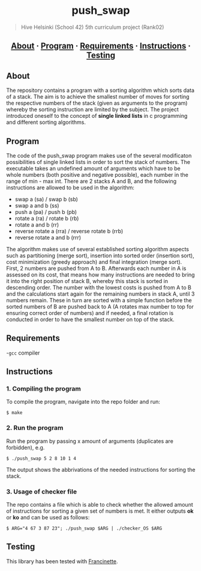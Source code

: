 <h1 align="center">push_swap</h1>

> Hive Helsinki (School 42) 5th curriculum project (Rank02)

<h2 align="center">
	<a href="#about">About</a>
	<span> · </span>
	<a href="#program">Program</a>
	<span> · </span>
	<a href="#requirements">Requirements</a>
	<span> · </span>
	<a href="#instructions">Instructions</a>
  <span> · </span>
	<a href="#testing">Testing</a>
</h2>

## About
The repository contains a program with a sorting algorithm which sorts data of a stack. The aim is to achieve the smallest number of moves for sorting
the respective numbers of the stack (given as arguments to the program) whereby the sorting instruction are limited by the subject. The project introduced
oneself to the concept of **single linked lists** in c programming and different sorting algorithms.

## Program
The code of the push_swap program makes use of the several modificaton possibilities of single linked lists in order to sort the stack of numbers.
The executable takes an undefined amount of arguments which have to be whole numbers (both positive and negative possible), each number in the range
of min - max int. There are 2 stacks A and B, and the following instructions are allowed to be used in the algorithm:
 - swap a (sa) / swap b (sb)
 - swap a and b (ss)
 - push a (pa) / push b (pb)
 - rotate a (ra) / rotate b (rb)
 - rotate a and b (rr)
 - reverse rotate a (rra) / reverse rotate b (rrb)
 - reverse rotate a and b (rrr)
   
The algorithm makes use of several established sorting algorithm aspects such as partitioning (merge sort), insertion into sorted order (insertion sort),
cost minimization (greedy approach) and final integration (merge sort).
First, 2 numbers are pushed from A to B. Afterwards each number in A is assessed on its cost, that means how many instructions are needed to bring it into
the right position of stack B, whereby this stack is sorted in descending order. The number with the lowest costs is pushed from A to B and the calculations
start again for the remaining numbers in stack A, until 3 numbers remain. These in turn are sorted with a simple function before the sorted numbers of B are
pushed back to A (A rotates max number to top for ensuring correct order of numbers) and if needed, a final rotation is conducted in order to have the smallest
number on top of the stack.

## Requirements
-`gcc` compiler

## Instructions

### 1. Compiling the program

To compile the program, navigate into the repo folder and run:

```
$ make 
```

### 2. Run the program

Run the program by passing x amount of arguments (duplicates are forbidden), e.g.
```
$ ./push_swap 5 2 8 10 1 4
```
The output shows the abbrivations of the needed instructions for sorting the stack.

### 3. Usage of checker file
The repo contains a file which is able to check whether the allowed amount of instructions
for sorting a given set of numbers is met. It either outputs **ok** or **ko** and can be used as follows:
```
$ ARG="4 67 3 87 23"; ./push_swap $ARG | ./checker_OS $ARG
```

## Testing
This library has been tested with [Francinette](https://github.com/xicodomingues/francinette).
